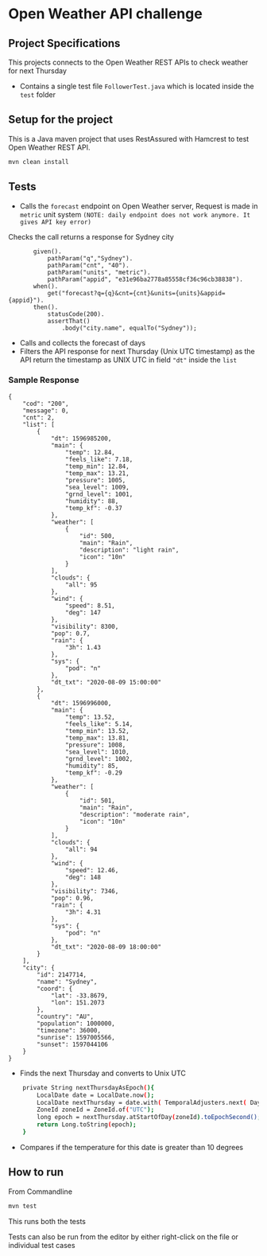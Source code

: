# Open Weather API challenge

## Project Specifications

This projects connects to the Open Weather REST APIs to check weather for next Thursday
- Contains a single test file ```FollowerTest.java``` which is located inside the ```test``` folder 

## Setup for the project

This is a Java maven project that uses RestAssured with Hamcrest to test Open Weather REST API.

```bash
mvn clean install
```

## Tests

- Calls the ```forecast``` endpoint on Open Weather server, Request is made in ```metric``` unit system
 ```(NOTE: daily endpoint does not work anymore. It gives API key error)```
 
 Checks the call returns a response for Sydney city
 
 ```$xslt
        given().
            pathParam("q","Sydney").
            pathParam("cnt", "40").
            pathParam("units", "metric").
            pathParam("appid", "e31e96ba2778a85558cf36c96cb38838").
        when().
            get("forecast?q={q}&cnt={cnt}&units={units}&appid={appid}").
        then().
            statusCode(200).
            assertThat()
                .body("city.name", equalTo("Sydney"));
```

- Calls and collects the forecast of days
- Filters the API response for next Thursday (Unix UTC timestamp) 
  as the API return the timestamp as UNIX UTC in field ```"dt"``` inside the ```list```
  
### Sample Response

```json5
{
    "cod": "200",
    "message": 0,
    "cnt": 2,
    "list": [
        {
            "dt": 1596985200,
            "main": {
                "temp": 12.84,
                "feels_like": 7.18,
                "temp_min": 12.84,
                "temp_max": 13.21,
                "pressure": 1005,
                "sea_level": 1009,
                "grnd_level": 1001,
                "humidity": 88,
                "temp_kf": -0.37
            },
            "weather": [
                {
                    "id": 500,
                    "main": "Rain",
                    "description": "light rain",
                    "icon": "10n"
                }
            ],
            "clouds": {
                "all": 95
            },
            "wind": {
                "speed": 8.51,
                "deg": 147
            },
            "visibility": 8300,
            "pop": 0.7,
            "rain": {
                "3h": 1.43
            },
            "sys": {
                "pod": "n"
            },
            "dt_txt": "2020-08-09 15:00:00"
        },
        {
            "dt": 1596996000,
            "main": {
                "temp": 13.52,
                "feels_like": 5.14,
                "temp_min": 13.52,
                "temp_max": 13.81,
                "pressure": 1008,
                "sea_level": 1010,
                "grnd_level": 1002,
                "humidity": 85,
                "temp_kf": -0.29
            },
            "weather": [
                {
                    "id": 501,
                    "main": "Rain",
                    "description": "moderate rain",
                    "icon": "10n"
                }
            ],
            "clouds": {
                "all": 94
            },
            "wind": {
                "speed": 12.46,
                "deg": 148
            },
            "visibility": 7346,
            "pop": 0.96,
            "rain": {
                "3h": 4.31
            },
            "sys": {
                "pod": "n"
            },
            "dt_txt": "2020-08-09 18:00:00"
        }
    ],
    "city": {
        "id": 2147714,
        "name": "Sydney",
        "coord": {
            "lat": -33.8679,
            "lon": 151.2073
        },
        "country": "AU",
        "population": 1000000,
        "timezone": 36000,
        "sunrise": 1597005566,
        "sunset": 1597044106
    }
}
```

- Finds the next Thursday and converts to Unix UTC

```bash
    private String nextThursdayAsEpoch(){
        LocalDate date = LocalDate.now();
        LocalDate nextThursday = date.with( TemporalAdjusters.next( DayOfWeek.THURSDAY ) ) ;
        ZoneId zoneId = ZoneId.of("UTC");
        long epoch = nextThursday.atStartOfDay(zoneId).toEpochSecond();
        return Long.toString(epoch);
    }
```

- Compares if the temperature for this date is greater than 10 degrees

## How to run

From Commandline 

```bash
mvn test
```

This runs both the tests

Tests can also be run from the editor by either right-click on the file or individual test cases





